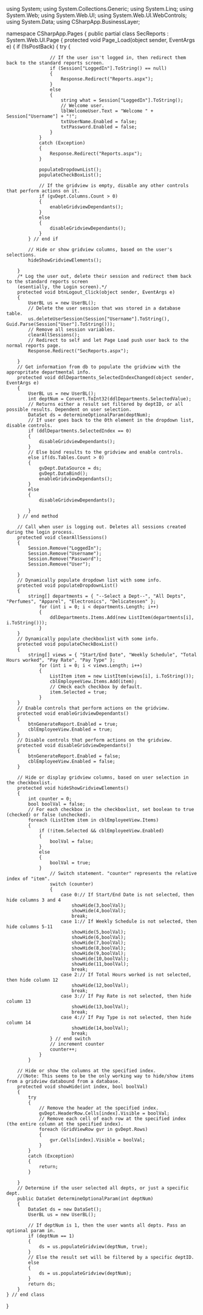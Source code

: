using System;
using System.Collections.Generic;
using System.Linq;
using System.Web;
using System.Web.UI;
using System.Web.UI.WebControls;
using System.Data;
using CSharpApp.BusinessLayer;

namespace CSharpApp.Pages
{
    public partial class SecReports : System.Web.UI.Page
    {
        protected void Page_Load(object sender, EventArgs e)
        {
            if (!IsPostBack)
            {
                try
                {

                    // If the user isn't logged in, then redirect them back to the standard reports screen.
                    if (Session["LoggedIn"].ToString() == null)
                    {
                        Response.Redirect("Reports.aspx");
                    }
                    else
                    {
                        string what = Session["LoggedIn"].ToString();
                        // Welcome user.
                        lblWelcomeUser.Text = "Welcome " + Session["Username"] + "!";
                        txtUserName.Enabled = false;
                        txtPassword.Enabled = false;
                    }
                }
                catch (Exception)
                {
                    Response.Redirect("Reports.aspx");
                }

                populateDropdownList();
                populateCheckBoxList();

                // If the gridview is empty, disable any other controls that perform actions on it.
                if (gvDept.Columns.Count > 0)
                {
                    enableGridviewDependants();
                }
                else
                {
                    disableGridviewDependants();
                }
            } // end if      

            // Hide or show gridview columns, based on the user's selections.
            hideShowGridviewElements();
               
        }
        /* Log the user out, delete their session and redirect them back to the standard reports screen 
        (esentially, the Login screen).*/
        protected void btnLogout_Click(object sender, EventArgs e)
        {
            UserBL us = new UserBL();
            // Delete the user session that was stored in a database table.
            us.deleteUserSession(Session["Username"].ToString(), Guid.Parse(Session["User"].ToString()));
            // Remove all session variables.
            clearAllSessions();
            // Redirect to self and let Page Load push user back to the normal reports page.
            Response.Redirect("SecReports.aspx");
            
        }
        // Get information from db to populate the gridview with the appropritate departmental info.
        protected void ddlDepartments_SelectedIndexChanged(object sender, EventArgs e)
        {
            UserBL us = new UserBL();
            int deptNum = Convert.ToInt32(ddlDepartments.SelectedValue);
            // Returns either a result set filtered by deptID, or all possible results. Dependent on user selection.
            DataSet ds = determineOptionalParam(deptNum);
            // If user goes back to the 0th element in the dropdown list, disable controls.
            if (ddlDepartments.SelectedIndex == 0)
            {
                disableGridviewDependants();
            }  
            // Else bind results to the gridview and enable controls.
            else if(ds.Tables.Count > 0)
            {
                gvDept.DataSource = ds;               
                gvDept.DataBind();
                enableGridviewDependants();
            }
            else
            {
                disableGridviewDependants();
               
            }
        } // end method

        // Call when user is logging out. Deletes all sessions created during the login process.
        protected void clearAllSessions()
        {
            Session.Remove("LoggedIn");
            Session.Remove("Username");
            Session.Remove("Password");
            Session.Remove("User"); 
         
        }
        // Dynamically populate dropdown list with some info.
        protected void populateDropdownList()
        {
            string[] departments = { "--Select a Dept--", "All Depts", "Perfumes", "Apparel", "Electronics", "Delicatessen" };
                for (int i = 0; i < departments.Length; i++)
                {
                    ddlDepartments.Items.Add(new ListItem(departments[i], i.ToString()));
                }
        }
        // Dynamically populate checkboxlist with some info.
        protected void populateCheckBoxList()
        {
            string[] views = { "Start/End Date", "Weekly Schedule", "Total Hours worked", "Pay Rate", "Pay Type" };
                for (int i = 0; i < views.Length; i++)
                {
                    ListItem item = new ListItem(views[i], i.ToString());
                    cblEmployeeView.Items.Add(item);
                    // CHeck each checkbox by default.
                    item.Selected = true;
                }
        }
        // Enable controls that perform actions on the gridview.
        protected void enableGridviewDependants()
        {
            btnGenerateReport.Enabled = true;
            cblEmployeeView.Enabled = true;
        }
        // Disable controls that perform actions on the gridview.
        protected void disableGridviewDependants()
        {
            btnGenerateReport.Enabled = false;
            cblEmployeeView.Enabled = false;
        }

        // Hide or display gridview columns, based on user selection in the checkboxlist.
        protected void hideShowGridviewElements()
        {   
            int counter = 0;
            bool boolVal = false;
            // For each checkbox in the checkboxlist, set boolean to true (checked) or false (unchecked).
            foreach (ListItem item in cblEmployeeView.Items)
            {
                if (!item.Selected && cblEmployeeView.Enabled)
                {
                    boolVal = false;
                }
                else
                {
                    boolVal = true;
                }
                    // Switch statement. "counter" represents the relative index of "item".
                    switch (counter)
                    {
                        case 0:// If Start/End Date is not selected, then hide columns 3 and 4
                            showHide(3,boolVal);
                            showHide(4,boolVal);
                            break;
                        case 1:// If Weekly Schedule is not selected, then hide columns 5-11
                            showHide(5,boolVal);
                            showHide(6,boolVal);
                            showHide(7,boolVal);
                            showHide(8,boolVal);
                            showHide(9,boolVal);
                            showHide(10,boolVal);
                            showHide(11,boolVal);
                            break;
                        case 2:// If Total Hours worked is not selected, then hide column 12
                            showHide(12,boolVal);
                            break;
                        case 3:// If Pay Rate is not selected, then hide column 13
                            showHide(13,boolVal);
                            break;
                        case 4:// If Pay Type is not selected, then hide column 14
                            showHide(14,boolVal);
                            break;
                    } // end switch   
                    // increment counter
                    counter++;
                }
            }

        // Hide or show the columns at the specified index. 
        //(Note: This seems to be the only working way to hide/show items from a gridview databound from a database.
        protected void showHide(int index, bool boolVal)
        {
            try
            {
                // Remove the header at the specified index.
                gvDept.HeaderRow.Cells[index].Visible = boolVal;
                // Remove each cell of each row at the specified index (the entire column at the specified index).
                foreach (GridViewRow gvr in gvDept.Rows)
                {
                    gvr.Cells[index].Visible = boolVal;
                }
            }
            catch (Exception)
            {
                return;
            }
            
        }
        // Determine if the user selected all depts, or just a specific dept.
        public DataSet determineOptionalParam(int deptNum)
        {
            DataSet ds = new DataSet();
            UserBL us = new UserBL();

            // If deptNum is 1, then the user wants all depts. Pass an optional param in.
            if (deptNum == 1)
            {
                ds = us.populateGridview(deptNum, true);
            }
            // Else the result set will be filtered by a specific deptID.
            else
            {
                ds = us.populateGridview(deptNum);
            }
            return ds;
        }
    } // end class
}
